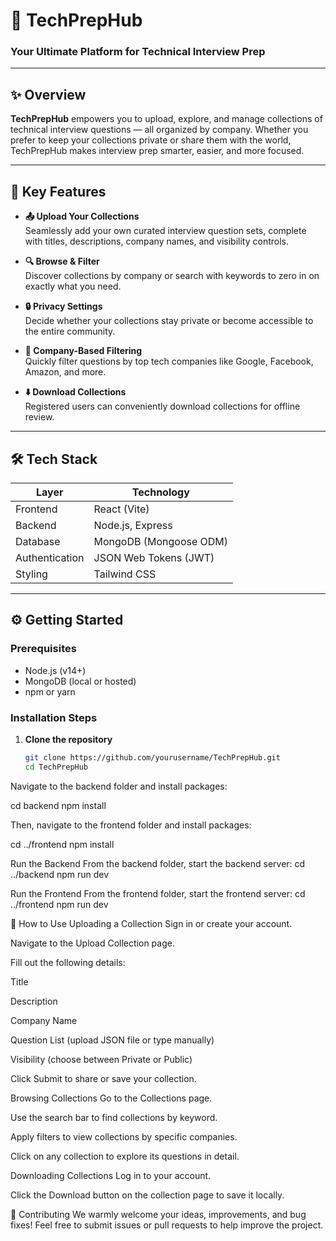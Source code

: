 # 🚀 TechPrepHub

### Your Ultimate Platform for Technical Interview Prep

---

## ✨ Overview

**TechPrepHub** empowers you to upload, explore, and manage collections of technical interview questions — all organized by company. Whether you prefer to keep your collections private or share them with the world, TechPrepHub makes interview prep smarter, easier, and more focused.

---

## 🌟 Key Features

- **📤 Upload Your Collections**  
  Seamlessly add your own curated interview question sets, complete with titles, descriptions, company names, and visibility controls.

- **🔍 Browse & Filter**  
  Discover collections by company or search with keywords to zero in on exactly what you need.

- **🔒 Privacy Settings**  
  Decide whether your collections stay private or become accessible to the entire community.

- **🏢 Company-Based Filtering**  
  Quickly filter questions by top tech companies like Google, Facebook, Amazon, and more.

- **⬇️ Download Collections**  
  Registered users can conveniently download collections for offline review.

---

## 🛠️ Tech Stack

| Layer         | Technology              |
| ------------- | ----------------------- |
| Frontend      | React (Vite)            |
| Backend       | Node.js, Express        |
| Database      | MongoDB (Mongoose ODM)  |
| Authentication| JSON Web Tokens (JWT)   |
| Styling       | Tailwind CSS            |

---

## ⚙️ Getting Started

### Prerequisites

- Node.js (v14+)  
- MongoDB (local or hosted)  
- npm or yarn  

### Installation Steps

1. **Clone the repository**

   ```bash
   git clone https://github.com/yourusername/TechPrepHub.git
   cd TechPrepHub

Navigate to the backend folder and install packages:

cd backend
npm install

Then, navigate to the frontend folder and install packages:

cd ../frontend
npm install

Run the Backend
From the backend folder, start the backend server:
cd ../backend
npm run dev

Run the Frontend
From the frontend folder, start the frontend server:
cd ../frontend
npm run dev

🚀 How to Use
Uploading a Collection
Sign in or create your account.

Navigate to the Upload Collection page.

Fill out the following details:

Title

Description

Company Name

Question List (upload JSON file or type manually)

Visibility (choose between Private or Public)

Click Submit to share or save your collection.

Browsing Collections
Go to the Collections page.

Use the search bar to find collections by keyword.

Apply filters to view collections by specific companies.

Click on any collection to explore its questions in detail.

Downloading Collections
Log in to your account.

Click the Download button on the collection page to save it locally.

🤝 Contributing
We warmly welcome your ideas, improvements, and bug fixes!
Feel free to submit issues or pull requests to help improve the project.



